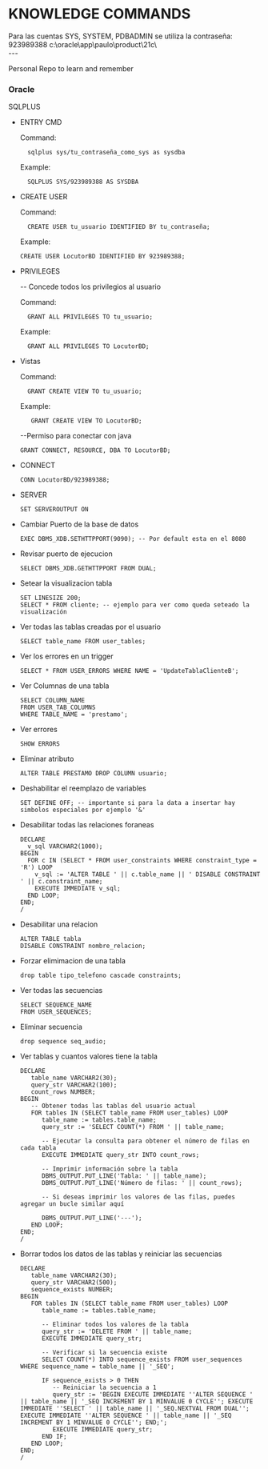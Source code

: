 # KNOWLEDGE COMMANDS
<summary>
Para las cuentas SYS, SYSTEM, PDBADMIN se utiliza la contraseña: 923989388
c:\oracle\app\paulo\product\21c\
</summary>
---

Personal Repo to learn and remember
### Oracle

SQLPLUS

<ul>
      
<li> ENTRY CMD </li>

Command: 
      
      sqlplus sys/tu_contraseña_como_sys as sysdba
      
Example:

      SQLPLUS SYS/923989388 AS SYSDBA
      
<li> CREATE USER </li>

Command: 
      
      CREATE USER tu_usuario IDENTIFIED BY tu_contraseña;
      
Example:

    CREATE USER LocutorBD IDENTIFIED BY 923989388;
    
<li> PRIVILEGES </li>

-- Concede todos los privilegios al usuario

Command: 

      GRANT ALL PRIVILEGES TO tu_usuario;
      
Example:

      GRANT ALL PRIVILEGES TO LocutorBD;
      
<li> Vistas </li>

Command: 

      GRANT CREATE VIEW TO tu_usuario;

 Example:
 
       GRANT CREATE VIEW TO LocutorBD;

--Permiso para conectar con java

    GRANT CONNECT, RESOURCE, DBA TO LocutorBD;

<li> CONNECT </li>

    CONN LocutorBD/923989388;

<li> SERVER </li>

    SET SERVEROUTPUT ON

<li> Cambiar Puerto de la base de datos </li>

    EXEC DBMS_XDB.SETHTTPPORT(9090); -- Por default esta en el 8080

<li> Revisar puerto de ejecucion </li>

    SELECT DBMS_XDB.GETHTTPPORT FROM DUAL;

<li> Setear la visualizacion tabla </li>

    SET LINESIZE 200;
    SELECT * FROM cliente; -- ejemplo para ver como queda seteado la visualización
    
<li> Ver todas las tablas creadas por el usuario </li>

    SELECT table_name FROM user_tables;
    
<li> Ver los errores en un trigger </li>

    SELECT * FROM USER_ERRORS WHERE NAME = 'UpdateTablaClienteB';
    
<li> Ver Columnas de una tabla </li>

    SELECT COLUMN_NAME
    FROM USER_TAB_COLUMNS
    WHERE TABLE_NAME = 'prestamo';
    
<li> Ver errores </li>

    SHOW ERRORS
    
<li> Eliminar atributo </li>

    ALTER TABLE PRESTAMO DROP COLUMN usuario;
    
<li> Deshabilitar el reemplazo de variables </li>

    SET DEFINE OFF; -- importante si para la data a insertar hay simbolos especiales por ejemplo '&'
    
<li> Desabilitar todas las relaciones foraneas </li>

    DECLARE
      v_sql VARCHAR2(1000);
    BEGIN
      FOR c IN (SELECT * FROM user_constraints WHERE constraint_type = 'R') LOOP
        v_sql := 'ALTER TABLE ' || c.table_name || ' DISABLE CONSTRAINT ' || c.constraint_name;
        EXECUTE IMMEDIATE v_sql;
      END LOOP;
    END;
    /
    
<li> Desabilitar una relacion </li>

    ALTER TABLE tabla
    DISABLE CONSTRAINT nombre_relacion;
    
<li> Forzar elimimacion de una tabla </li>  

    drop table tipo_telefono cascade constraints;
    
<li> Ver todas las secuencias </li>

    SELECT SEQUENCE_NAME
    FROM USER_SEQUENCES;
    
<li> Eliminar secuencia </li>

    drop sequence seq_audio;

<li> Ver tablas y cuantos valores tiene la tabla </li>

    DECLARE
       table_name VARCHAR2(30);
       query_str VARCHAR2(100);
       count_rows NUMBER;
    BEGIN
       -- Obtener todas las tablas del usuario actual
       FOR tables IN (SELECT table_name FROM user_tables) LOOP
          table_name := tables.table_name;
          query_str := 'SELECT COUNT(*) FROM ' || table_name;
    
          -- Ejecutar la consulta para obtener el número de filas en cada tabla
          EXECUTE IMMEDIATE query_str INTO count_rows;
    
          -- Imprimir información sobre la tabla
          DBMS_OUTPUT.PUT_LINE('Tabla: ' || table_name);
          DBMS_OUTPUT.PUT_LINE('Número de filas: ' || count_rows);
          
          -- Si deseas imprimir los valores de las filas, puedes agregar un bucle similar aquí
    
          DBMS_OUTPUT.PUT_LINE('---');
       END LOOP;
    END;
    /
    
<li> Borrar todos los datos de las tablas y reiniciar las secuencias </li>

    DECLARE
       table_name VARCHAR2(30);
       query_str VARCHAR2(500);
       sequence_exists NUMBER;
    BEGIN
       FOR tables IN (SELECT table_name FROM user_tables) LOOP
          table_name := tables.table_name;
          
          -- Eliminar todos los valores de la tabla
          query_str := 'DELETE FROM ' || table_name;
          EXECUTE IMMEDIATE query_str;
    
          -- Verificar si la secuencia existe
          SELECT COUNT(*) INTO sequence_exists FROM user_sequences WHERE sequence_name = table_name || '_SEQ';
    
          IF sequence_exists > 0 THEN
             -- Reiniciar la secuencia a 1
             query_str := 'BEGIN EXECUTE IMMEDIATE ''ALTER SEQUENCE ' || table_name || '_SEQ INCREMENT BY 1 MINVALUE 0 CYCLE''; EXECUTE IMMEDIATE ''SELECT ' || table_name || '_SEQ.NEXTVAL FROM DUAL''; EXECUTE IMMEDIATE ''ALTER SEQUENCE ' || table_name || '_SEQ INCREMENT BY 1 MINVALUE 0 CYCLE''; END;';
             EXECUTE IMMEDIATE query_str;
          END IF;
       END LOOP;
    END;
    /
    
</ul>
